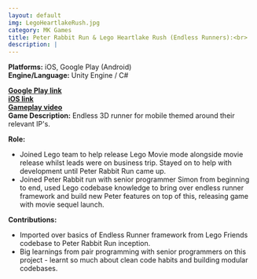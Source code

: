 ```yaml
---
layout: default
img: LegoHeartlakeRush.jpg
category: MK Games
title: Peter Rabbit Run & Lego Heartlake Rush (Endless Runners):<br>
description: |
---
```

**Platforms:** iOS, Google Play (Android) <br>
**Engine/Language:** Unity Engine / C# <br>

<a href="https://play.google.com/store/apps/details?id=com.mattel.barbiesparkleblastkids&hl=en_AU">**Google Play link**</a> <br>
<a href="https://apps.apple.com/us/app/barbie-fashion-closet/id1246820069">**iOS link**</a> <br>
<a href="https://www.youtube.com/watch?v=v0Bw7X6YlIs&ab_channel=Barbie">**Gameplay video**</a> <br>
**Game Description:** Endless 3D runner for mobile themed around their relevant IP's.  <br>

**Role:** <br>
- Joined Lego team to help release Lego Movie mode alongside movie release whilst leads were on business trip. Stayed on to help with development until Peter Rabbit Run came up.  <br>
- Joined Peter Rabbit run with senior programmer Simon from beginning to end, used Lego codebase knowledge to bring over endless runner framework and build new Peter features on top of this, releasing game with movie sequel launch. <br>

**Contributions:** <br>
- Imported over basics of Endless Runner framework from Lego Friends codebase to Peter Rabbit Run inception. <br>
- Big learnings from pair programming with senior programmers on this project - learnt so much about clean code habits and building modular codebases. <br>
